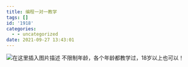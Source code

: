 ```yaml
---
title: 编程一对一教学
tags: []
id: '1918'
categories:
  - - uncategorized
date: 2021-09-27 13:43:01
---
```


![在这里插入图片描述](https://img-blog.csdnimg.cn/41e30a40a48747fdbb107504028ed2b1.png?x-oss-process=image/watermark,type_ZHJvaWRzYW5zZmFsbGJhY2s,shadow_50,text_Q1NETiBAQUnmgqbliJs=,size_20,color_FFFFFF,t_70,g_se,x_16) 不限制年龄，各个年龄都教学过，18岁以上也可以！
